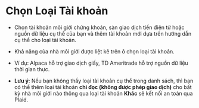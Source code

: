 # **Chọn Loại Tài khoản**

- Chọn tài khoản môi giới chứng khoán, sàn giao dịch tiền điện tử hoặc nguồn dữ liệu cụ thể của bạn và thêm tài khoản mới dựa trên hướng dẫn cụ thể cho loại tài khoản.
- Khả năng của nhà môi giới được liệt kê trên ô chọn loại tài khoản.
- Ví dụ: Alpaca hỗ trợ giao dịch giấy, TD Ameritrade hỗ trợ nguồn dữ liệu thời gian thực.

- **Lưu ý**: Nếu bạn không thấy loại tài khoản cụ thể trong danh sách, thì bạn có thể thêm loại tài khoản **chỉ đọc (không được phép giao dịch)** cho bất kỳ nhà môi giới nào thông qua loại tài khoản **Khác** sẽ kết nối an toàn qua Plaid.

